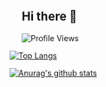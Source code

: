 ## Hi there 👋

![Profile Views](https://komarev.com/ghpvc/?username=kaueemanuel)

<div style="margin-left: -22px; margin-right: -22px">

[![Top Langs](https://github-readme-stats.vercel.app/api/top-langs/?username=kaueemanuel&layout=compact&hide_border=true)](https://github.com/anuraghazra/github-readme-stats)

[![Anurag's github stats](https://github-readme-stats.vercel.app/api?username=kaueemanuel&show_icons=true&hide_border=true&&hide=contribs)](https://github.com/anuraghazra/github-readme-stats)
